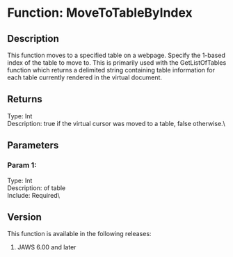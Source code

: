 # Function: MoveToTableByIndex

## Description

This function moves to a specified table on a webpage. Specify the
1-based index of the table to move to. This is primarily used with the
GetListOfTables function which returns a delimited string containing
table information for each table currently rendered in the virtual
document.

## Returns

Type: Int\
Description: true if the virtual cursor was moved to a table, false
otherwise.\

## Parameters

### Param 1:

Type: Int\
Description: of table\
Include: Required\

## Version

This function is available in the following releases:

1.  JAWS 6.00 and later
